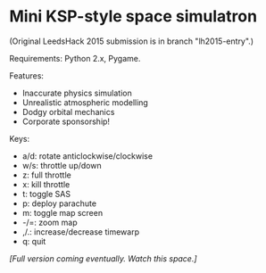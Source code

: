 # Mini KSP-style space simulatron

(Original LeedsHack 2015 submission is in branch "lh2015-entry".)

Requirements: Python 2.x, Pygame.

Features:
* Inaccurate physics simulation
* Unrealistic atmospheric modelling
* Dodgy orbital mechanics
* Corporate sponsorship!

Keys:
* a/d: rotate anticlockwise/clockwise
* w/s: throttle up/down
* z: full throttle
* x: kill throttle
* t: toggle SAS
* p: deploy parachute
* m: toggle map screen
* -/=: zoom map
* ,/.: increase/decrease timewarp
* q: quit

*[Full version coming eventually.  Watch this space.]*
